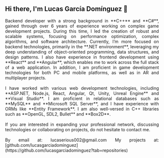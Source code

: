 ## Hi there, I'm Lucas García Domínguez 👋
<!--
![CV Photo](https://github.com/lucasgarciadominguez/Assets/blob/main/CVPhoto.jpg) -->
<div align="justify">
Backend developer with a strong background in **C++** and **C#**, gained through over 6 years of experience working on complex game development projects. During this time, I led the creation of robust and scalable systems, focusing on performance optimization, complex algorithms, and software architecture. Currently, I’m more focused on backend technologies, primarily in the **.NET environment**, leveraging my deep understanding of object-oriented programming, data structures, and design patterns. I also have experience in frontend development using **React** and **Angular**, which enables me to work across the full stack of a web application. In addition, I am proficient in game development technologies for both PC and mobile platforms, as well as in AR and multiplayer projects.</div>  <br>

<div align="justify">
I have worked with various web development technologies, including **ASP.NET, Node.js, React, Angular, Qt, Unity, Unreal Engine** and **Visual Studio**. I am proficient in relational databases such as **MySQL** and **Microsoft SQL Server**, and I have experience with ORMs like **Entity Framework**. I am also well-versed in C++ libraries such as **OpenGL, SDL2, Bullet** and **Box2D**.</div> <br>

<!--
I've had the opportunity to work in teams on several occasions, where I sometimes took on leadership roles, demonstrating my ability to adapt quickly to different contexts and challenges. Additionally, I enjoy multicultural exchange and have successfully collaborated with teams from different countries, which has enriched me both professionally and personally.-->
<div align="justify">
If you are interested in expanding your professional network, discussing technologies or collaborating on projects, do not hesitate to contact me. </div>  <br>

<div align="justify">
By email at: lucaserious002@gmail.com My projects at: [github.com/lucasgarciadominguez](https://github.com/lucasgarciadominguez?tab=repositories) </div>


<!--
**lucasgarciadominguez/lucasgarciadominguez** is a ✨ _special_ ✨ repository because its `README.md` (this file) appears on your GitHub profile.

Here are some ideas to get you started:

- 🔭 I’m currently working on ...
- 🌱 I’m currently learning ...
- 👯 I’m looking to collaborate on ...
- 🤔 I’m looking for help with ...
- 💬 Ask me about ...
- 📫 How to reach me: ...
- 😄 Pronouns: ...
- ⚡ Fun fact: ...
-->
